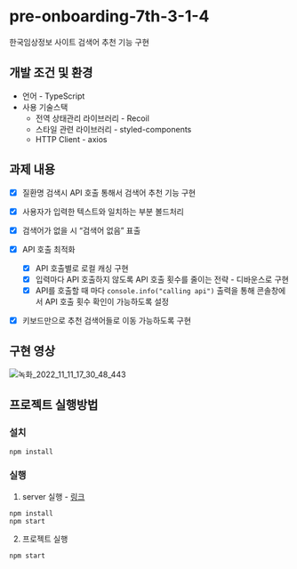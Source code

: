 # pre-onboarding-7th-3-1-4
 한국임상정보 사이트 검색어 추천 기능 구현


## 개발 조건 및 환경

- 언어 - TypeScript
- 사용 기술스택
    - 전역 상태관리 라이브러리 - Recoil
    - 스타일 관련 라이브러리 - styled-components
    - HTTP Client - axios
    
    
## 과제 내용
- [x] 질환명 검색시 API 호출 통해서 검색어 추천 기능 구현
    
- [x] 사용자가 입력한 텍스트와 일치하는 부분 볼드처리
- [x] 검색어가 없을 시 “검색어 없음” 표출
- [x] API 호출 최적화
    - [x] API 호출별로 로컬 캐싱 구현
    - [x] 입력마다 API 호출하지 않도록 API 호출 횟수를 줄이는 전략 - 디바운스로 구현
    - [x] API를 호출할 때 마다 `console.info("calling api")` 출력을 통해 콘솔창에서 API 호출 횟수 확인이 가능하도록 설정
- [x] 키보드만으로 추천 검색어들로 이동 가능하도록 구현

## 구현 영상
![녹화_2022_11_11_17_30_48_443](https://user-images.githubusercontent.com/93373357/201299168-23972b38-d5aa-438a-992a-a6592a9576f3.gif)

 
## 프로젝트 실행방법

### 설치

```shell
npm install
```

### 실행

1. server 실행 - [링크](https://github.com/walking-sunset/assignment-api_7th)

```shell
npm install
npm start
```

2. 프로젝트 실행

```shell
npm start
```
